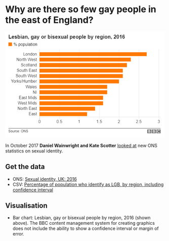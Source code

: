 # Why are there so few gay people in the east of England?

![](https://raw.githubusercontent.com/BBC-Data-Unit/sexuality-regions/master/Lesbian%2C%20gay%20or%20bisexual%20people%20by%20region%202016.png)

In October 2017 **Daniel Wainwright and Kate Scotter** [looked at](http://www.bbc.co.uk/news/uk-england-41475038) new ONS statistics on sexual identity. 

## Get the data

* ONS: [Sexual identity, UK: 2016](https://www.ons.gov.uk/peoplepopulationandcommunity/culturalidentity/sexuality/bulletins/sexualidentityuk/2016#london-has-the-highest-percentage-of-the-population-who-identify-as-lesbian-gay-or-bisexual)
* CSV: [Percentage of population who identify as LGB, by region, including confidence interval](https://github.com/BBC-Data-Unit/sexuality-regions/blob/master/Figure_4-_English_region_by_gay_or_lesbian_and_bisexual_population%2C_2016.csv)

## Visualisation

* Bar chart: Lesbian, gay or bisexual people by region, 2016 (shown above). The BBC content management system for creating graphics does not include the ability to show a confidence interval or margin of error. 
